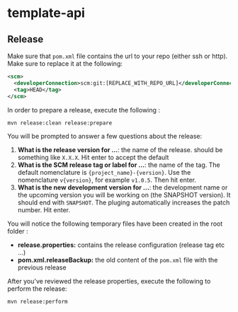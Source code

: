 # template-api

## Release

Make sure that `pom.xml` file contains the url to your repo (either ssh or http). Make sure to replace it at the following:

```xml
<scm>
  <developerConnection>scm:git:[REPLACE_WITH_REPO_URL]</developerConnection>
  <tag>HEAD</tag>
</scm>
```

In order to prepare a release, execute the following : 

```bash
mvn release:clean release:prepare 
```

You will be prompted to answer a few questions about the release: 

  1) **What is the release version for ...**: the name of the release. should be something like `X.X.X`. Hit enter to accept the default
  2) **What is the SCM release tag or label for ...**: the name of the tag. The default nomenclature is `{project_name}-{version}`. Use the nomenclature `v{version}`, for example `v1.0.5`. Then hit enter.
  3) **What is the new development version for ...**: the development name or the upcoming version you will be working on (the SNAPSHOT version). It should end with `SNAPSHOT`. The pluging automatically increases the patch number. Hit enter. 

You will notice the following temporary files have been created in the root folder : 

  - **release.properties:** contains the release configuration (release tag etc ...)
  - **pom.xml.releaseBackup:** the old content of the `pom.xml` file with the previous release

After you've reviewed the release properties, execute the following to perform the release:

```bash
mvn release:perform 
```

